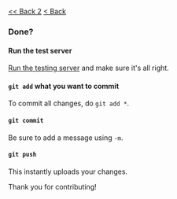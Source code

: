 [<< Back 2](welcome.md) [< Back](start.md)
### Done?
#### Run the test server
[Run the testing server](testingserver.md) and make sure it's all right.
#### `git add` what you want to commit
To commit all changes, do `git add *`.
#### `git commit`
Be sure to add a message using `-m`.
#### `git push`
This instantly uploads your changes.

Thank you for contributing!